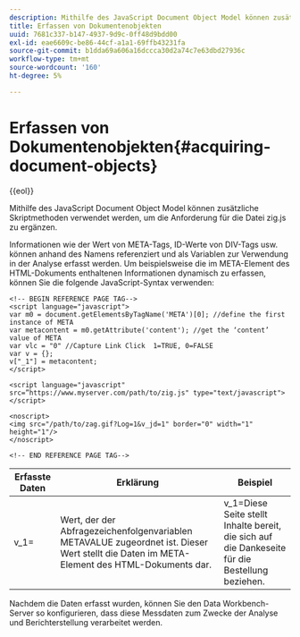 ```yaml
---
description: Mithilfe des JavaScript Document Object Model können zusätzliche Skriptmethoden verwendet werden, um die Anforderung für die Datei zig.js zu ergänzen.
title: Erfassen von Dokumentenobjekten
uuid: 7681c337-b147-4937-9d9c-0ff48d9bdd00
exl-id: eae6609c-be86-44cf-a1a1-69ffb43231fa
source-git-commit: b1dda69a606a16dccca30d2a74c7e63dbd27936c
workflow-type: tm+mt
source-wordcount: '160'
ht-degree: 5%

---
```


# Erfassen von Dokumentenobjekten{#acquiring-document-objects}

{{eol}}

Mithilfe des JavaScript Document Object Model können zusätzliche Skriptmethoden verwendet werden, um die Anforderung für die Datei zig.js zu ergänzen.

Informationen wie der Wert von META-Tags, ID-Werte von DIV-Tags usw. können anhand des Namens referenziert und als Variablen zur Verwendung in der Analyse erfasst werden. Um beispielsweise die im META-Element des HTML-Dokuments enthaltenen Informationen dynamisch zu erfassen, können Sie die folgende JavaScript-Syntax verwenden:

```
<!-- BEGIN REFERENCE PAGE TAG-->
<script language="javascript">
var m0 = document.getElementsByTagName('META')[0]; //define the first instance of META
var metacontent = m0.getAttribute('content'); //get the ‘content’ value of META
var vlc = "0" //Capture Link Click  1=TRUE, 0=FALSE
var v = {};
v["_1"] = metacontent;
</script>

<script language="javascript" src=”https://www.myserver.com/path/to/zig.js" type="text/javascript"></script>

<noscript>
<img src="/path/to/zag.gif?Log=1&v_jd=1" border="0" width="1" height="1"/>
</noscript>

<!-- END REFERENCE PAGE TAG-->
```

| Erfasste Daten | Erklärung | Beispiel |
|---|---|---|
| v_1= | Wert, der der Abfragezeichenfolgenvariablen METAVALUE zugeordnet ist. Dieser Wert stellt die Daten im META-Element des HTML-Dokuments dar. | v_1=Diese Seite stellt Inhalte bereit, die sich auf die Dankeseite für die Bestellung beziehen. |

Nachdem die Daten erfasst wurden, können Sie den Data Workbench-Server so konfigurieren, dass diese Messdaten zum Zwecke der Analyse und Berichterstellung verarbeitet werden.
